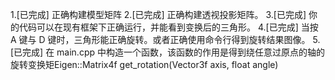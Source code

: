 1.[已完成] 正确构建模型矩阵
2.[已完成] 正确构建透视投影矩阵。
3.[已完成] 你的代码可以在现有框架下正确运行，并能看到变换后的三角形。
4.[已完成] 当按 A 键与 D 键时，三角形能正确旋转。或者正确使用命令行得到旋转结果图像。
5.[已完成] 在 main.cpp 中构造一个函数，该函数的作用是得到绕任意过原点的轴的旋转变换矩Eigen::Matrix4f get_rotation(Vector3f axis, float angle)
